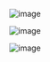 ![image](https://github.com/user-attachments/assets/3ba6ea73-8896-40be-b22c-1ef406369db7)


![image](https://github.com/user-attachments/assets/d53df4ac-9d1e-4b0f-8002-ab64ea063a6e)





![image](https://github.com/user-attachments/assets/0e4a04b9-e479-473b-aef5-dc650ca50fb5)
